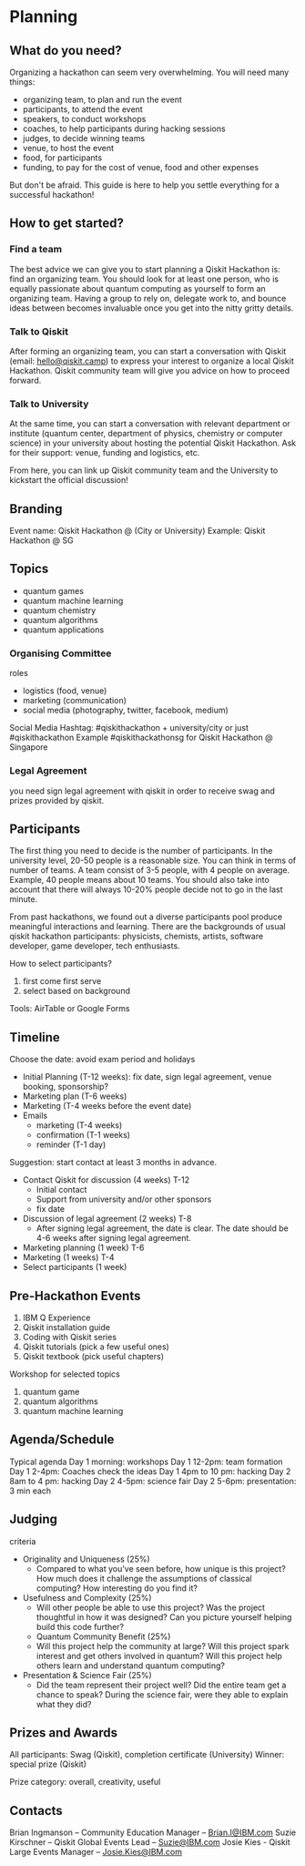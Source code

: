 # Planning

## What do you need?

Organizing a hackathon can seem very overwhelming. You will need many things:

- organizing team, to plan and run the event
- participants, to attend the event
- speakers, to conduct workshops
- coaches, to help participants during hacking sessions
- judges, to decide winning teams
- venue, to host the event
- food, for participants
- funding, to pay for the cost of venue, food and other expenses

But don't be afraid. This guide is here to help you settle everything for a successful hackathon!

## How to get started?

### Find a team
The best advice we can give you to start planning a Qiskit Hackathon is: find an organizing team. You should look for at least one person, who is equally passionate about quantum computing as yourself to form an organizing team. Having a group to rely on, delegate work to, and bounce ideas between becomes invaluable once you get into the nitty gritty details.

### Talk to Qiskit
After forming an organizing team, you can start a conversation with Qiskit (email: hello@qiskit.camp) to express your interest to organize a local Qiskit Hackathon. Qiskit community team will give you advice on how to proceed forward.

### Talk to University
At the same time, you can start a conversation with relevant department or institute (quantum center, department of physics, chemistry or computer science) in your university about hosting the potential Qiskit Hackathon. Ask for their support: venue, funding and logistics, etc.

From here, you can link up Qiskit community team and the University to kickstart the official discussion!

## Branding
Event name: Qiskit Hackathon @ (City or University)
Example: Qiskit Hackathon @ SG

## Topics

- quantum games
- quantum machine learning
- quantum chemistry
- quantum algorithms
- quantum applications

### Organising Committee
roles
- logistics (food, venue)
- marketing (communication)
- social media (photography, twitter, facebook, medium)

Social Media
Hashtag: #qiskithackathon + university/city or just #qiskithackathon
Example #qiskithackathonsg for Qiskit Hackathon @ Singapore

### Legal Agreement
you need sign legal agreement with qiskit in order to receive swag and prizes provided by qiskit.

## Participants
The first thing you need to decide is the number of participants. In the university level, 20-50 people is a reasonable size. You can think in terms of number of teams. A team consist of 3-5 people, with 4 people on average. Example, 40 people means about 10 teams. You should also take into account that there will always 10-20% people decide not to go in the last minute.

From past hackathons, we found out a diverse participants pool produce meaningful interactions and learning. There are the backgrounds of usual qiskit hackathon participants: physicists, chemists, artists, software developer, game developer, tech enthusiasts.

How to select participants?
1. first come first serve
1. select based on background

Tools: AirTable or Google Forms

## Timeline
Choose the date: avoid exam period and holidays

- Initial Planning (T-12 weeks): fix date, sign legal agreement, venue booking, sponsorship?
- Marketing plan (T-6 weeks)
- Marketing (T-4 weeks before the event date)
- Emails
   - marketing (T-4 weeks)
   - confirmation (T-1 weeks)
   - reminder (T-1 day)

Suggestion: start contact at least 3 months in advance.

- Contact Qiskit for discussion (4 weeks) T-12
   - Initial contact
   - Support from university and/or other sponsors
   - fix date
- Discussion of legal agreement (2 weeks) T-8
   - After signing legal agreement, the date is clear. The date should be 4-6 weeks after signing legal agreement.
- Marketing planning (1 week) T-6
- Marketing (1 weeks) T-4
- Select participants (1 week)

## Pre-Hackathon Events
1. IBM Q Experience
1. Qiskit installation guide
1. Coding with Qiskit series
1. Qiskit tutorials (pick a few useful ones)
1. Qiskit textbook (pick useful chapters)

Workshop for selected topics
1. quantum game
1. quantum algorithms
1. quantum machine learning

## Agenda/Schedule

Typical agenda
Day 1 morning: workshops
Day 1 12-2pm: team formation
Day 1 2-4pm: Coaches check the ideas
Day 1 4pm to 10 pm: hacking
Day 2 8am to 4 pm: hacking
Day 2 4-5pm: science fair
Day 2 5-6pm: presentation: 3 min each

## Judging

criteria
- Originality and Uniqueness (25%)
  - Compared to what you've seen before, how unique is this project? How much does
it challenge the assumptions of classical computing? How interesting do you find
it?
- Usefulness and Complexity (25%)
  - Will other people be able to use this project? Was the project thoughtful in how it was designed? Can you picture yourself helping build this code further?
  - Quantum Community Benefit (25%)
  - Will this project help the community at large? Will this project spark interest and
get others involved in quantum? Will this project help others learn and understand
quantum computing?
- Presentation & Science Fair (25%)
  - Did the team represent their project well? Did the entire team get a chance to speak? During the science fair, were they able to explain what they did?

## Prizes and Awards
All participants: Swag (Qiskit), completion certificate (University)
Winner: special prize (Qiskit)

Prize category: overall, creativity, useful

## Contacts
Brian Ingmanson – Community Education Manager – Brian.I@IBM.com
Suzie Kirschner – Qiskit Global Events Lead – Suzie@IBM.com
Josie Kies - Qiskit Large Events Manager – Josie.Kies@IBM.com
